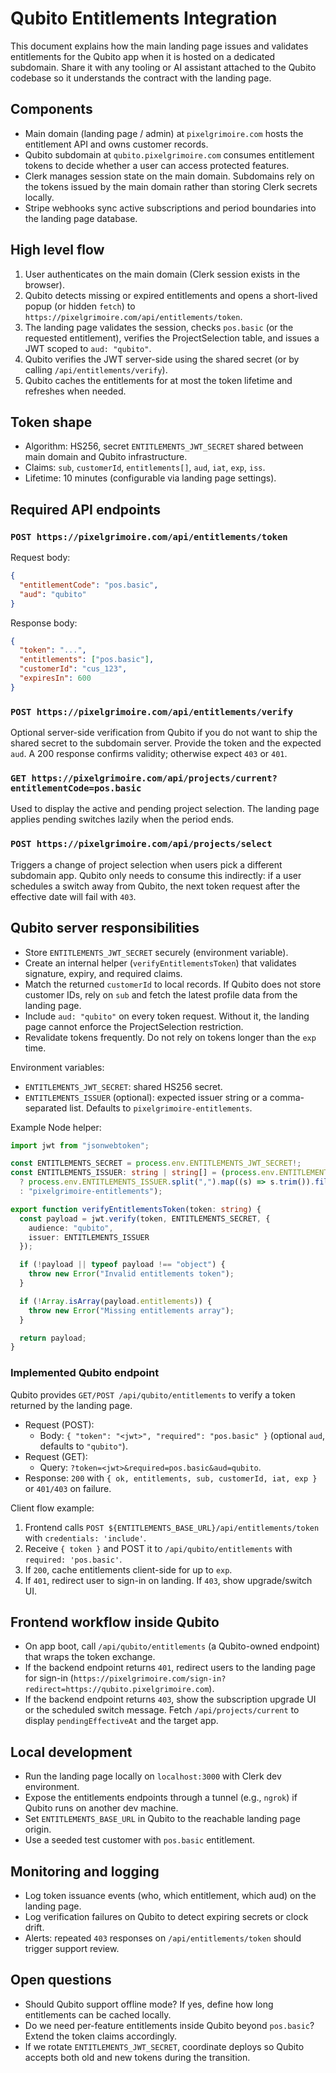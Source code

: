 # Qubito Entitlements Integration

This document explains how the main landing page issues and validates entitlements for the Qubito app when it is hosted on a dedicated subdomain. Share it with any tooling or AI assistant attached to the Qubito codebase so it understands the contract with the landing page.

## Components
- Main domain (landing page / admin) at `pixelgrimoire.com` hosts the entitlement API and owns customer records.
- Qubito subdomain at `qubito.pixelgrimoire.com` consumes entitlement tokens to decide whether a user can access protected features.
- Clerk manages session state on the main domain. Subdomains rely on the tokens issued by the main domain rather than storing Clerk secrets locally.
- Stripe webhooks sync active subscriptions and period boundaries into the landing page database.

## High level flow
1. User authenticates on the main domain (Clerk session exists in the browser).
2. Qubito detects missing or expired entitlements and opens a short-lived popup (or hidden `fetch`) to `https://pixelgrimoire.com/api/entitlements/token`.
3. The landing page validates the session, checks `pos.basic` (or the requested entitlement), verifies the ProjectSelection table, and issues a JWT scoped to `aud: "qubito"`.
4. Qubito verifies the JWT server-side using the shared secret (or by calling `/api/entitlements/verify`).
5. Qubito caches the entitlements for at most the token lifetime and refreshes when needed.

## Token shape
- Algorithm: HS256, secret `ENTITLEMENTS_JWT_SECRET` shared between main domain and Qubito infrastructure.
- Claims: `sub`, `customerId`, `entitlements[]`, `aud`, `iat`, `exp`, `iss`.
- Lifetime: 10 minutes (configurable via landing page settings).

## Required API endpoints
### `POST https://pixelgrimoire.com/api/entitlements/token`
Request body:
```json
{
  "entitlementCode": "pos.basic",
  "aud": "qubito"
}
```
Response body:
```json
{
  "token": "...",
  "entitlements": ["pos.basic"],
  "customerId": "cus_123",
  "expiresIn": 600
}
```

### `POST https://pixelgrimoire.com/api/entitlements/verify`
Optional server-side verification from Qubito if you do not want to ship the shared secret to the subdomain server. Provide the token and the expected `aud`. A 200 response confirms validity; otherwise expect `403` or `401`.

### `GET https://pixelgrimoire.com/api/projects/current?entitlementCode=pos.basic`
Used to display the active and pending project selection. The landing page applies pending switches lazily when the period ends.

### `POST https://pixelgrimoire.com/api/projects/select`
Triggers a change of project selection when users pick a different subdomain app. Qubito only needs to consume this indirectly: if a user schedules a switch away from Qubito, the next token request after the effective date will fail with `403`.

## Qubito server responsibilities
- Store `ENTITLEMENTS_JWT_SECRET` securely (environment variable).
- Create an internal helper (`verifyEntitlementsToken`) that validates signature, expiry, and required claims.
- Match the returned `customerId` to local records. If Qubito does not store customer IDs, rely on `sub` and fetch the latest profile data from the landing page.
- Include `aud: "qubito"` on every token request. Without it, the landing page cannot enforce the ProjectSelection restriction.
- Revalidate tokens frequently. Do not rely on tokens longer than the `exp` time.

Environment variables:
- `ENTITLEMENTS_JWT_SECRET`: shared HS256 secret.
- `ENTITLEMENTS_ISSUER` (optional): expected issuer string or a comma-separated list. Defaults to `pixelgrimoire-entitlements`.

Example Node helper:
```ts
import jwt from "jsonwebtoken";

const ENTITLEMENTS_SECRET = process.env.ENTITLEMENTS_JWT_SECRET!;
const ENTITLEMENTS_ISSUER: string | string[] = (process.env.ENTITLEMENTS_ISSUER
  ? process.env.ENTITLEMENTS_ISSUER.split(",").map((s) => s.trim()).filter(Boolean)
  : "pixelgrimoire-entitlements");

export function verifyEntitlementsToken(token: string) {
  const payload = jwt.verify(token, ENTITLEMENTS_SECRET, {
    audience: "qubito",
    issuer: ENTITLEMENTS_ISSUER
  });

  if (!payload || typeof payload !== "object") {
    throw new Error("Invalid entitlements token");
  }

  if (!Array.isArray(payload.entitlements)) {
    throw new Error("Missing entitlements array");
  }

  return payload;
}
```

### Implemented Qubito endpoint
Qubito provides `GET/POST /api/qubito/entitlements` to verify a token returned by the landing page.

- Request (POST):
  - Body: `{ "token": "<jwt>", "required": "pos.basic" }` (optional `aud`, defaults to `"qubito"`).
- Request (GET):
  - Query: `?token=<jwt>&required=pos.basic&aud=qubito`.
- Response: `200` with `{ ok, entitlements, sub, customerId, iat, exp }` or `401/403` on failure.

Client flow example:
1. Frontend calls `POST ${ENTITLEMENTS_BASE_URL}/api/entitlements/token` with `credentials: 'include'`.
2. Receive `{ token }` and POST it to `/api/qubito/entitlements` with `required: 'pos.basic'`.
3. If `200`, cache entitlements client-side for up to `exp`.
4. If `401`, redirect user to sign-in on landing. If `403`, show upgrade/switch UI.

## Frontend workflow inside Qubito
- On app boot, call `/api/qubito/entitlements` (a Qubito-owned endpoint) that wraps the token exchange.
- If the backend endpoint returns `401`, redirect users to the landing page for sign-in (`https://pixelgrimoire.com/sign-in?redirect=https://qubito.pixelgrimoire.com`).
- If the backend endpoint returns `403`, show the subscription upgrade UI or the scheduled switch message. Fetch `/api/projects/current` to display `pendingEffectiveAt` and the target app.

## Local development
- Run the landing page locally on `localhost:3000` with Clerk dev environment.
- Expose the entitlements endpoints through a tunnel (e.g., `ngrok`) if Qubito runs on another dev machine.
- Set `ENTITLEMENTS_BASE_URL` in Qubito to the reachable landing page origin.
- Use a seeded test customer with `pos.basic` entitlement.

## Monitoring and logging
- Log token issuance events (who, which entitlement, which aud) on the landing page.
- Log verification failures on Qubito to detect expiring secrets or clock drift.
- Alerts: repeated `403` responses on `/api/entitlements/token` should trigger support review.

## Open questions
- Should Qubito support offline mode? If yes, define how long entitlements can be cached locally.
- Do we need per-feature entitlements inside Qubito beyond `pos.basic`? Extend the token claims accordingly.
- If we rotate `ENTITLEMENTS_JWT_SECRET`, coordinate deploys so Qubito accepts both old and new tokens during the transition.
